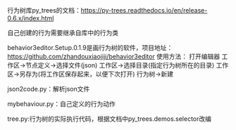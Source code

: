 行为树库py_trees的文档：https://py-trees.readthedocs.io/en/release-0.6.x/index.html

自己创建的行为需要继承自库中的行为类

behavior3editor.Setup.0.1.9是画行为树的软件，项目地址：https://github.com/zhandouxiaojiji/behavior3editor
使用方法：
	打开编辑器
	工作区->节点定义->选择文件(json)
	工作区->选择目录(指定行为树所在的目录)
	工作区->另存为(将工作区保存起来，以便下次打开)
	行为树->新建

json2code.py：解析json文件

mybehaviour.py：自己定义的行为动作

tree.py:行为树的实际执行代码，根据文档中py_trees.demos.selector改编




